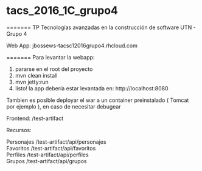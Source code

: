 # tacs_2016_1C_grupo4
=======
TP Tecnologías avanzadas en la construcción de software UTN - Grupo 4

Web App:
jbossews-tacsc12016grupo4.rhcloud.com

=======
Para levantar la webapp:  

1) pararse en el root del proyecto  
2) mvn clean install  
3) mvn jetty:run   
4) listo! la app debería estar levantada en: http://localhost:8080  

Tambien es posible deployar el war a un container preinstalado ( Tomcat por ejemplo ), en caso de necesitar debugear

Frontend:
	/test-artifact  

Recursos:  

Personajes     /test-artifact/api/personajes  
Favoritos  /test-artifact/api/favoritos  
Perfiles   /test-artifact/api/perfiles  
Grupos     /test-artifact/api/grupos  
